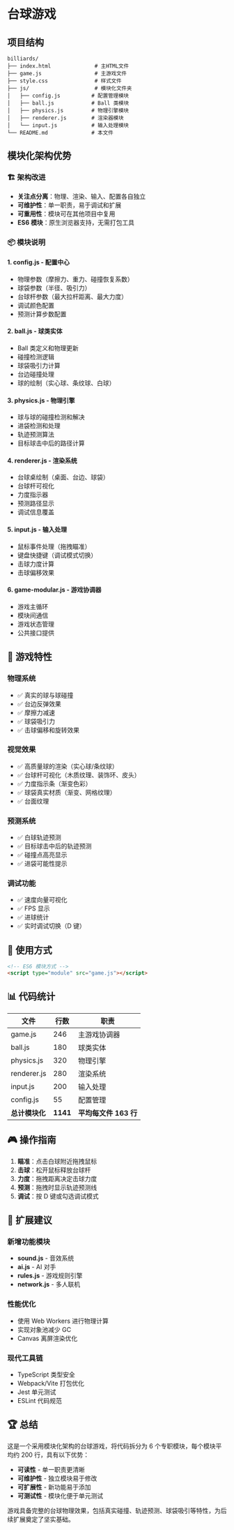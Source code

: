 # 台球游戏

## 项目结构

```
billiards/
├── index.html              # 主HTML文件
├── game.js                 # 主游戏文件
├── style.css               # 样式文件
├── js/                     # 模块化文件夹
│   ├── config.js          # 配置管理模块
│   ├── ball.js            # Ball 类模块
│   ├── physics.js         # 物理引擎模块
│   ├── renderer.js        # 渲染器模块
│   └── input.js           # 输入处理模块
└── README.md              # 本文件
```

## 模块化架构优势

### 🏗️ 架构改进

- **关注点分离**：物理、渲染、输入、配置各自独立
- **可维护性**：单一职责，易于调试和扩展
- **可重用性**：模块可在其他项目中复用
- **ES6 模块**：原生浏览器支持，无需打包工具

### 📦 模块说明

#### 1. **config.js** - 配置中心

- 物理参数（摩擦力、重力、碰撞恢复系数）
- 球袋参数（半径、吸引力）
- 台球杆参数（最大拉杆距离、最大力度）
- 调试颜色配置
- 预测计算步数配置

#### 2. **ball.js** - 球类实体

- Ball 类定义和物理更新
- 碰撞检测逻辑
- 球袋吸引力计算
- 台边碰撞处理
- 球的绘制（实心球、条纹球、白球）

#### 3. **physics.js** - 物理引擎

- 球与球的碰撞检测和解决
- 进袋检测和处理
- 轨迹预测算法
- 目标球击中后的路径计算

#### 4. **renderer.js** - 渲染系统

- 台球桌绘制（桌面、台边、球袋）
- 台球杆可视化
- 力度指示器
- 预测路径显示
- 调试信息覆盖

#### 5. **input.js** - 输入处理

- 鼠标事件处理（拖拽瞄准）
- 键盘快捷键（调试模式切换）
- 击球力度计算
- 击球偏移效果

#### 6. **game-modular.js** - 游戏协调器

- 游戏主循环
- 模块间通信
- 游戏状态管理
- 公共接口提供

## 🎯 游戏特性

### 物理系统

- ✅ 真实的球与球碰撞
- ✅ 台边反弹效果
- ✅ 摩擦力减速
- ✅ 球袋吸引力
- ✅ 击球偏移和旋转效果

### 视觉效果

- ✅ 高质量球的渲染（实心球/条纹球）
- ✅ 台球杆可视化（木质纹理、装饰环、皮头）
- ✅ 力度指示条（渐变色彩）
- ✅ 球袋真实材质（渐变、网格纹理）
- ✅ 台面纹理

### 预测系统

- ✅ 白球轨迹预测
- ✅ 目标球击中后的轨迹预测
- ✅ 碰撞点高亮显示
- ✅ 进袋可能性提示

### 调试功能

- ✅ 速度向量可视化
- ✅ FPS 显示
- ✅ 进球统计
- ✅ 实时调试切换（D 键）

## 🚀 使用方式

```html
<!-- ES6 模块方式 -->
<script type="module" src="game.js"></script>
```

## 📊 代码统计

| 文件           | 行数     | 职责                  |
| -------------- | -------- | --------------------- |
| game.js        | 246      | 主游戏协调器          |
| ball.js        | 180      | 球类实体              |
| physics.js     | 320      | 物理引擎              |
| renderer.js    | 280      | 渲染系统              |
| input.js       | 200      | 输入处理              |
| config.js      | 55       | 配置管理              |
| **总计模块化** | **1141** | **平均每文件 163 行** |

## 🎮 操作指南

1. **瞄准**：点击白球附近拖拽鼠标
2. **击球**：松开鼠标释放台球杆
3. **力度**：拖拽距离决定击球力度
4. **预测**：拖拽时显示轨迹预测线
5. **调试**：按 D 键或勾选调试模式

## 🔧 扩展建议

### 新增功能模块

- **sound.js** - 音效系统
- **ai.js** - AI 对手
- **rules.js** - 游戏规则引擎
- **network.js** - 多人联机

### 性能优化

- 使用 Web Workers 进行物理计算
- 实现对象池减少 GC
- Canvas 离屏渲染优化

### 现代工具链

- TypeScript 类型安全
- Webpack/Vite 打包优化
- Jest 单元测试
- ESLint 代码规范

## 🏆 总结

这是一个采用模块化架构的台球游戏，将代码拆分为 6 个专职模块，每个模块平均约 200 行，具有以下优势：

- **可读性** - 单一职责更清晰
- **可维护性** - 独立模块易于修改
- **可扩展性** - 新功能易于添加
- **可测试性** - 模块化便于单元测试

游戏具备完整的台球物理效果，包括真实碰撞、轨迹预测、球袋吸引等特性，为后续扩展奠定了坚实基础。
